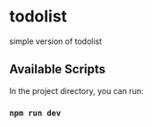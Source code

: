 # todolist
simple version of todolist
## Available Scripts

In the project directory, you can run:

### `npm run dev`
